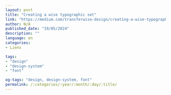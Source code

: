 ```yaml
---
layout: post
title: "Creating a wise typographic set"
link: "https://medium.com/transferwise-design/creating-a-wise-typographic-set-1052503f9f01"
author: N/A
published_date: "19/05/2024"
description: ""
language: en
categories:
- Liens

tags:
- "design"
- "design-system"
- "font"

og-tags: "design, design-system, font"
permalink: /:categories/:year/:month/:day/:title/
---
```


